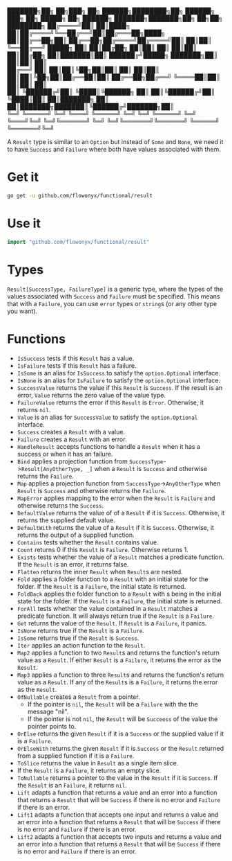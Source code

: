 ███████╗██╗   ██╗███╗   ██╗ ██████╗████████╗██╗ ██████╗ ███╗   ██╗ █████╗ ██╗         ██████╗ ███████╗███████╗██╗   ██╗██╗  ████████╗
██╔════╝██║   ██║████╗  ██║██╔════╝╚══██╔══╝██║██╔═══██╗████╗  ██║██╔══██╗██║         ██╔══██╗██╔════╝██╔════╝██║   ██║██║  ╚══██╔══╝
█████╗  ██║   ██║██╔██╗ ██║██║        ██║   ██║██║   ██║██╔██╗ ██║███████║██║         ██████╔╝█████╗  ███████╗██║   ██║██║     ██║   
██╔══╝  ██║   ██║██║╚██╗██║██║        ██║   ██║██║   ██║██║╚██╗██║██╔══██║██║         ██╔══██╗██╔══╝  ╚════██║██║   ██║██║     ██║   
██║     ╚██████╔╝██║ ╚████║╚██████╗   ██║   ██║╚██████╔╝██║ ╚████║██║  ██║███████╗    ██║  ██║███████╗███████║╚██████╔╝███████╗██║   
╚═╝      ╚═════╝ ╚═╝  ╚═══╝ ╚═════╝   ╚═╝   ╚═╝ ╚═════╝ ╚═╝  ╚═══╝╚═╝  ╚═╝╚══════╝    ╚═╝  ╚═╝╚══════╝╚══════╝ ╚═════╝ ╚══════╝╚═╝   
                                                                                                                                     
A `Result` type is similar to an `Option` but instead of `Some` and `None`, we need it to have `Success` and `Failure` where both have values associated with them.

# Get it

```sh
go get -u github.com/flowonyx/functional/result
```

# Use it

```go
import "github.com/flowonyx/functional/result"
```

# Types

`Result[SuccessType, FailureType]` is a generic type, where the types of the values associated with `Success` and `Failure` must be specified. This means that with a `Failure`, you can use `error` types or `string`s (or any other type you want).

# Functions

* `IsSuccess` tests if this `Result` has a value.
* `IsFailure` tests if this `Result` has a failure.
* `IsSome` is an alias for `IsSuccess` to satisfy the `option.Optional` interface.
* `IsNone` is an alias for `IsFailure` to satisfy the `option.Optional` interface.
* `SuccessValue` returns the value if this `Result` is `Success`. If the result is an error, `Value` returns the zero value of the value type.
* `FailureValue` returns the error if this `Result` is `Error`. Otherwise, it returns `nil`.
* `Value` is an alias for `SuccessValue` to satisfy the `option.Optional` interface.
* `Success` creates a `Result` with a value.
* `Failure` creates a `Result` with an error.
* `HandleResult` accepts functions to handle a `Result` when it has a success or when it has an failure.
* `Bind` applies a projection function from `SuccessType`->`Result[AnyOtherType, _]` when a `Result` is `Success` and otherwise returns the `Failure`.
* `Map` applies a projection function from `SuccessType`->`AnyOtherType` when `Result` is `Success` and otherwise returns the `Failure`.
* `MapError` applies mapping to the error when the `Result` is `Failure` and otherwise returns the `Success`.
* `DefaultValue` returns the value of of a `Result` if it is `Success`. Otherwise, it returns the supplied default value.
* `DefaultWith` returns the value of a `Result` if it is `Success`. Otherwise, it returns the output of a supplied function.
* `Contains` tests whether the `Result` contains value.
* `Count` returns 0 if this `Result` is `Failure`. Otherwise returns 1.
* `Exists` tests whether the value of a `Result` matches a predicate function. If the `Result` is an error, it returns false.
* `Flatten` returns the inner `Result` when `Result`s are nested.
* `Fold` applies a folder function to a `Result` with an initial state for the folder.  If the `Result` is a `Failure`, the initial state is returned.
* `FoldBack` applies the folder function to a `Result` with s being in the initial state for the folder. If the `Result` is a `Failure`, the initial state is returned.
* `ForAll` tests whether the value contained in a `Result` matches a predicate function. It will always return true if the `Result` is a `Failure`.
* `Get` returns the value of the `Result`. If `Result` is a `Failure`, it panics.
* `IsNone` returns true if the `Result` is a `Failure`.
* `IsSome` returns true if the `Result` is `Success`.
* `Iter` applies an action function to the `Result`.
* `Map2` applies a function to two `Result`s and returns the function's return value as a `Result`. If either `Result` is a `Failure`, it returns the error as the `Result`.
* `Map3` applies a function to three `Result`s and returns the function's return value as a `Result`. If any of the `Result`s is a `Failure`, it returns the error as the `Result`.
* `OfNullable` creates a `Result` from a pointer.
  * If the pointer is `nil`, the `Result` will be a `Failure` with the the message "nil".
  * If the pointer is not `nil`, the `Result` will be `Succeess` of the value the pointer points to.
* `OrElse` returns the given `Result` if it is a `Success` or the supplied value if it is a `Failure`.
* `OrElseWith` returns the given `Result` if it is `Success` or the `Result` returned from a supplied function if it is a `Failure`.
* `ToSlice` returns the value in `Result` as a single item slice.
* If the `Result` is a `Failure`, it returns an empty slice.
* `ToNullable` returns a pointer to the value in the `Result` if it is `Success`. If the `Result` is an `Failure`, it returns `nil`.
* `Lift` adapts a function that returns a value and an error into a function that returns a `Result` that will be `Success` if there is no error and `Failure` if there is an error.
* `Lift1` adapts a function that accepts one input and returns a value and an error into a function that returns a `Result` that will be `Success` if there is no error and `Failure` if there is an error.
* `Lift2` adapts a function that accepts two inputs and returns a value and an error into a function that returns a `Result` that will be `Success` if there is no error and `Failure` if there is an error.